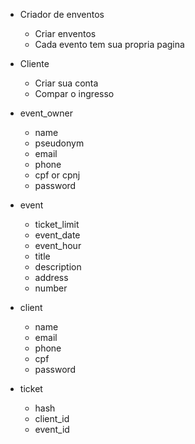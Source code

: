 - Criador de enventos
    - Criar enventos
    - Cada evento tem sua propria pagina

- Cliente
    - Criar sua conta
    - Compar o ingresso

- event_owner
    - name
    - pseudonym
    - email
    - phone
    - cpf or cpnj
    - password

- event
    - ticket_limit
    - event_date
    - event_hour
    - title
    - description
    - address
    - number

- client
    - name
    - email
    - phone
    - cpf
    - password

- ticket
    - hash
    - client_id
    - event_id